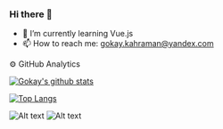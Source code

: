 ### Hi there 👋


- 🌱 I’m currently learning Vue.js
- 📫 How to reach me: gokay.kahraman@yandex.com


⚙️ GitHub Analytics

[![Gokay's github stats](https://github-readme-stats.vercel.app/api?username=GokayKahraman&count_private=true&show_icons=true&theme=dark&hide_rank=false&&hide=issues,contribs)](https://github.com/anuraghazra/github-readme-stat)

[![Top Langs](https://github-readme-stats.vercel.app/api/top-langs/?username=GokayKahraman&layout=compact&theme=dark)](https://github.com/anuraghazra/github-readme-stats)




![Alt text](https://user-images.githubusercontent.com/54667236/130207433-a790d8cf-8e75-494c-8db3-2ea4b3c12faf.png) ![Alt text](https://user-images.githubusercontent.com/54667236/130207522-464fb070-7774-4af7-80c3-967aacd75dd2.png) 
